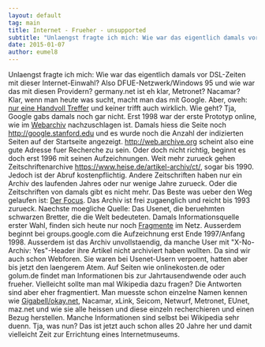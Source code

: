 ```yaml
---
layout: default
tag: main
title: Internet - Frueher - unsupported
subtitle: "Unlaengst fragte ich mich: Wie war das eigentlich damals vor DSL-Zeiten mit dieser Internet-Einwahl? Also DFUE-Netzwerk/Windows 95 und wie war das mit diesen Providern`germany.net ist eh klar, Metronet? Nacamar?"
date: 2015-01-07
author: eumel8
---
```


Unlaengst fragte ich mich: Wie war das eigentlich damals vor DSL-Zeiten mit dieser Internet-Einwahl? Also DFUE-Netzwerk/Windows 95 und wie war das mit diesen Providern? germany.net ist eh klar, Metronet? Nacamar?
<br/>
Klar, wenn man heute was sucht, macht man das mit Google. Aber, oweh: <a href="https://www.google.de/search?q=Internetprovider++1998&amp;source=lnt&amp;tbs=cdr%3A1%2Ccd_min%3A07.01.1995%2Ccd_max%3A07.01.1997&amp;tbm=#tbs=cdr:1%2Ccd_min:07.01.1995%2Ccd_max:07.01.1997&amp;q=Internetprovider++">nur eine Handvoll Treffer</a> und keiner trifft auch wirklich. Wie geht? Tja, Google gabs damals noch gar nicht. Erst 1998 war der erste Prototyp online, wie im <a href="https://web.archive.org/web/19981111183552/http://google.stanford.edu/">Webarchiv</a> nachzuschlagen ist. Damals hiess die Seite noch http://google.stanford.edu und es wurde noch die Anzahl der indizierten Seiten auf der Startseite angezeigt. http://web.archive.org scheint also eine gute Adresse fuer Recherche zu sein. Oder doch nicht richtig, beginnt es doch erst 1996 mit seinen Aufzeichnungen. Weit mehr zurueck gehen Zeitschriftenarchive https://www.heise.de/artikel-archiv/ct/, sogar bis 1990. Jedoch ist der Abruf kostenpflichtig. Andere Zeitschriften haben nur ein Archiv des laufenden Jahres oder nur wenige Jahre zurueck. Oder die Zeitschriften von damals gibt es nicht mehr. Das Beste was ueber den Weg gelaufen ist: <a href="http://www.focus.de/finanzen/news/internet-ein-teures-vergnuegen_aid_155885.html">Der Focus</a>. Das Archiv ist frei zugaenglich und reicht bis 1993 zurueck.
Naechste moegliche Quelle: Das Usenet, die beruehmten schwarzen Bretter, die die Welt bedeuteten. Damals Informationsquelle erster Wahl, finden sich heute nur noch <a href="https://groups.google.com/forum/#!topic/de.comm.provider.misc/_bYv65-RA20">Fragmente</a> im Netz. Ausserdem beginnt bei groups.google.com die Aufzeichnung erst Ende 1997/Anfang 1998. Ausserdem ist das Archiv unvollstaendig, da manche User mit "X-No-Archiv: Yes"-Header ihre Artikel nicht archiviert haben wollten.
Da sind wir auch schon Webforen. Sie waren bei Usenet-Usern verpoent, hatten aber bis jetzt den laengerem Atem. Auf Seiten wie onlinekosten.de oder golum.de findet man Informationen bis zur Jahrtausendwende oder auch frueher.
Vielleicht sollte man mal Wikipedia dazu fragen? Die Antworten sind aber eher fragmentiert. Man muesste schon einzelne Namen kennen wie <a href="http://de.wikipedia.org/wiki/Gigabell_AG">Gigabell/okay.net</a>, Nacamar, xLink, Seicom, Netwurf, Metronet, EUnet, maz.net und wie sie alle heissen und diese einzeln recherchieren und einen Bezug herstellen. Manche Informationen sind selbst bei Wikipedia sehr duenn.
Tja, was nun? Das ist jetzt auch schon alles 20 Jahre her und damit vielleicht Zeit zur Errichtung eines Internetmuseums.
